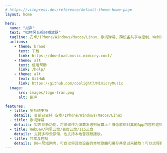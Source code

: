 ```yaml
---
# https://vitepress.dev/reference/default-theme-home-page
layout: home

hero:
  name: "拟声"
  text: "拟物风音视频播放器"
  tagline: 安卓/IPhone/Windows/Macos/Linux、歌词弹幕、跨设备共享与控制、WebDAV/阿里云盘/百度云盘/115云盘
  actions:
    - theme: brand
      text: 下载
      link: https://download.music.mimicry.cool/
    - theme: alt
      text: 使用帮助
      link: /help/
    - theme: alt
      text: GitHub
      link: https://github.com/coolight7/MimicryMusic
  image:
      src: images/logo-tran.png
      alt: 拟声

features:
  - title: 多系统支持
    details: 目前已支持 安卓/IPhone/Windows/Macos/Linux
  - title: 歌词弹幕
    details: 拟声创新功能，将歌词作为弹幕发送到屏幕上！降低歌词对其他App内容的遮挡。也支持桌面歌词和状态栏歌词（悬浮窗/系统级）
  - title: WebDav/阿里云盘/百度云盘/115云盘
    details: 支持多种云存储，也支持本地音视频播放。
  - title: 共享与控制
    details: 同一局域网内，可自动将其他设备的本地歌曲和缓存共享过来播放！可以远程控制其他设备。
---
```

<style>
:root {
  --vp-home-hero-name-color: transparent;
  --vp-home-hero-name-background: -webkit-linear-gradient(120deg, #66ccff 30%, #41d1ff);

  --vp-home-hero-image-background-image: linear-gradient(-45deg, #e1edfa 50%, #fff9ec 50%);
  --vp-home-hero-image-filter: blur(44px);
}

html.dark {
  --vp-home-hero-image-background-image: linear-gradient(-45deg, #13e4ea 50%, #7d78eb 50%);
}

@media (min-width: 640px) {
  :root {
    --vp-home-hero-image-filter: blur(56px);
  }
}

@media (min-width: 960px) {
  :root {
    --vp-home-hero-image-filter: blur(68px);
  }
}
</style>
